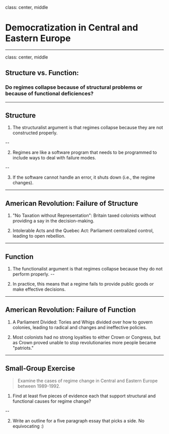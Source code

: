 class: center, middle

# Democratization in Central and Eastern Europe

---

class: center, middle

## Structure vs. Function: 

### Do regimes collapse because of structural problems or because of functional deficiences?

---

## Structure

1. The structuralist argument is that regimes collapse because they are not constructed properly. 

--

2. Regimes are like a software program that needs to be programmed to include ways to deal with failure modes.

--

3. If the software cannot handle an error, it shuts down (i.e., the regime changes).

---

## American Revolution: Failure of Structure

1. "No Taxation without Representation": Britain taxed colonists without providing a say in the decision-making.

2. Intolerable Acts and the Quebec Act: Parliament centralized control, leading to open rebellion.

---

## Function

1. The functionalist argument is that regimes collapse because they do not perform properly. 
--

2. In practice, this means that a regime fails to provide public goods or make effective decisions.

---

## American Revolution: Failure of Function

1. A Parliament Divided: Tories and Whigs divided over how to govern colonies, leading to radical and changes and ineffective policies.

2. Most colonists had no strong loyalties to either Crown or Congress, but as Crown proved unable to stop revolutionaries more people became "patriots."

---

## Small-Group Exercise

> Examine the cases of regime change in Central and Eastern Europe between 1989-1992.

1. Find at least five pieces of evidence each that support structural and functional causes for regime change?

--

2. Write an outline for a five paragraph essay that picks a side. No equivocating :)
